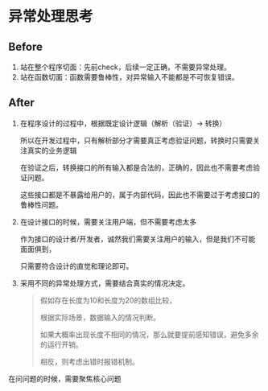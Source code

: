 # 异常处理思考

## Before

1. 站在整个程序切面：先前check，后续一定正确，不需要异常处理。
2. 站在函数切面：函数需要鲁棒性，对异常输入不能都是不可恢复错误。

## After

1. 在程序设计的过程中，根据既定设计逻辑（解析（验证）-> 转换）

   所以在开发过程中，只有解析部分才需要真正考虑验证问题，转换时只需要关注真实的业务逻辑

   在验证之后，转换接口的所有输入都是合法的，正确的，因此也不需要考虑验证问题。

   这些接口都是不暴露给用户的，属于内部代码，因此也不需要过于考虑接口的鲁棒性问题。

2. 在设计接口的时候，需要关注用户端，但不需要考虑太多

   作为接口的设计者/开发者，诚然我们需要关注用户的输入，但是我们不可能面面俱到，

   只需要符合设计的直觉和理论即可。

3. 采用不同的异常处理方式，需要结合真实的情况决定。

   > 假如存在长度为10和长度为20的数组比较，
   >
   > 根据实际场景，数据输入的情况判断。
   >
   > 如果大概率出现长度不相同的情况，那么就要提前感知错误，避免多余的运行开销。
   >
   > 相反，则考虑出错时报错机制。

在问问题的时候，需要聚焦核心问题